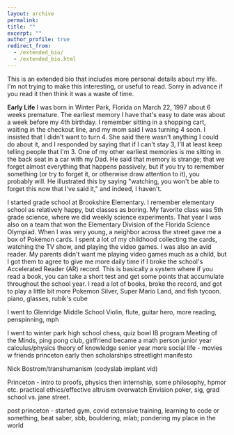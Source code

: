 ```yaml
---
layout: archive
permalink:
title: ""
excerpt: ""
author_profile: true
redirect_from: 
  - /extended_bio/
  - /extended_bio.html
---
```

This is an extended bio that includes more personal details about my life. 
I'm not trying to make this interesting, or useful to read. Sorry in advance if you read it then think it was a waste of time.

**Early Life**
I was born in Winter Park, Florida on March 22, 1997 about 6 weeks premature. 
The earliest memory I have that's easy to date was about a week before my 4th birthday.
I remember sitting in a shopping cart, waiting in the checkout line, and my mom said I was turning 4 soon. 
I insisted that I didn't want to turn 4. She said there wasn't anything I could do about it, and I responded by saying
that if I can't stay 3, I'll at least keep telling people that I'm 3. One of my other earliest memories is me sitting in the
back seat in a car with my Dad. He said that memory is strange; that we forget almost everything that happens passively, but
if you try to remember something (or try to forget it, or otherwise draw attention to it), you probably will. He illustrated
this by saying "watching, you won't be able to forget this now that I've said it," and indeed, I haven't.

I started grade school at Brookshire Elementary. I remember elementary school as relatively happy, but classes as boring. My favorite class
was 5th grade science, where we did weekly science experiments. That year I was also on a team that won the Elementary Division
of the Florida Science Olympiad. When I was very young, a neighbor across the street gave me a box of Pokémon cards. 
I spent a lot of my childhood collecting the cards, watching the TV show, and playing the video games. I was also an avid reader.
My parents didn't want me playing video games much as a child, but I got them to agree to give me more daily time if I broke
the school's Accelerated Reader (AR) record. This is basically a system where if you read a book, you can take a short
test and get some points that accumulate throughout the school year. I read a lot of books, broke the record, and got to
play a little bit more Pokemon Silver, Super Mario Land, and fish tycoon.
piano, glasses, rubik's cube

I went to Glenridge Middle School
Violin, flute, guitar hero, more reading, penspinning, mph

I went to winter park high school
chess, quiz bowl
IB program
Meeting of the Minds, ping pong club, girlfriend
became a math person junior year calculus/physics
theory of knowledge senior year
more social life - movies w friends
princeton early then scholarships
streetlight manifesto

Nick Bostrom/transhumanism (codyslab implant vid)

Princeton - intro to proofs, physics then internship, some philosophy, hpmor etc.
practical ethics/effective altruism
overwatch
Envision
poker, sig, grad school vs. jane street.

post princeton - started gym, covid
extensive training, learning to code or something, beat saber, sbb, bouldering, mlab; pondering my place in the world
